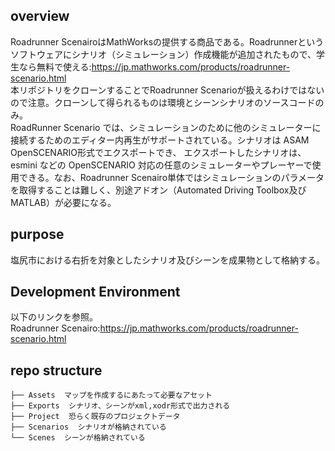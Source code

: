 ## overview
Roadrunner ScenairoはMathWorksの提供する商品である。Roadrunnerというソフトウェアにシナリオ（シミュレーション）作成機能が追加されたもので、学生なら無料で使える:https://jp.mathworks.com/products/roadrunner-scenario.html  
本リポジトリをクローンすることでRoadrunner Scenarioが扱えるわけではないので注意。クローンして得られるものは環境とシーンシナリオのソースコードのみ。  
RoadRunner Scenario では、シミュレーションのために他のシミュレーターに接続するためのエディター内再生がサポートされている。シナリオは ASAM OpenSCENARIO形式でエクスポートでき、
エクスポートしたシナリオは、esmini などの OpenSCENARIO 対応の任意のシミュレーターやプレーヤーで使用できる。なお、Roadrunner Scenairo単体ではシミュレーションのパラメータを取得することは難しく、別途アドオン（Automated Driving Toolbox及びMATLAB）が必要になる。

## purpose
塩尻市における右折を対象としたシナリオ及びシーンを成果物として格納する。  

## Development Environment
以下のリンクを参照。  
Roadrunner Scenairo:https://jp.mathworks.com/products/roadrunner-scenario.html  

## repo structure
```
├── Assets  マップを作成するにあたって必要なアセット
├── Exports  シナリオ、シーンがxml,xodr形式で出力される
├── Project  恐らく既存のプロジェクトデータ
├── Scenarios  シナリオが格納されている
└── Scenes  シーンが格納されている
```
